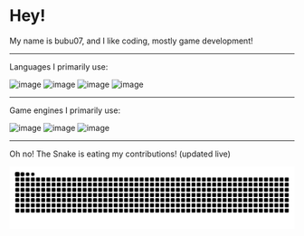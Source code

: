 # Hey!

My name is bubu07, and I like coding, mostly game development!

***

Languages I primarily use:

<img width="50" height="50" alt="image" src="https://github.com/user-attachments/assets/6911e929-d665-4f22-a4c5-f3a7c58544fb" />

<img width="50" height="50" alt="image" src="https://github.com/user-attachments/assets/d2fc9ab6-3478-4aff-bade-07f3f7b18967" />

<img width="50" height="50" alt="image" src="https://github.com/user-attachments/assets/2b11196b-6808-42a1-b209-39fab1dfcf18" />

<img width="50" height="50" alt="image" src="https://github.com/user-attachments/assets/c0dce595-2309-46df-ad3b-ea4832f69fac" />

***

Game engines I primarily use:

<img width="50" height="50" alt="image" src="https://github.com/user-attachments/assets/7e6cb456-5d09-48e2-b8fc-597e3116d137" />

<img width="50" height="50" alt="image" src="https://github.com/user-attachments/assets/9388eadc-4ff7-49a0-b5fd-f0c594da1b1c" />

<img width="50" height="50" alt="image" src="https://github.com/user-attachments/assets/d7d22b59-aed1-446e-8984-d54342b63970" />


***
Oh no! The Snake is eating my contributions! (updated live)

<picture>
  <source media="(prefers-color-scheme: dark)" srcset="https://raw.githubusercontent.com/bubu07codes/bubu07codes/output/github-contribution-grid-snake-dark.svg">
  <source media="(prefers-color-scheme: light)" srcset="https://raw.githubusercontent.com/bubu07codes/bubu07codes/output/github-contribution-grid-snake.svg">
  <img alt="github contribution grid snake animation" src="https://raw.githubusercontent.com/bubu07codes/bubu07codes/output/github-contribution-grid-snake.svg">
</picture>
